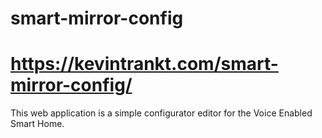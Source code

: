 # smart-mirror-config

# https://kevintrankt.com/smart-mirror-config/

This web application is a simple configurator editor for the Voice Enabled Smart Home.
